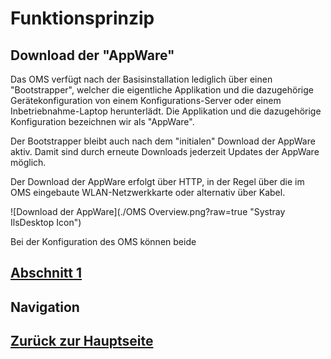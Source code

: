 # Funktionsprinzip
## Download der "AppWare"

Das OMS verfügt nach der Basisinstallation lediglich über einen "Bootstrapper", welcher die eigentliche Applikation und die dazugehörige Gerätekonfiguration von einem Konfigurations-Server oder einem Inbetriebnahme-Laptop herunterlädt. Die Applikation und die dazugehörige Konfiguration bezeichnen wir als "AppWare". 

Der Bootstrapper bleibt auch nach dem "initialen" Download der AppWare aktiv. Damit sind durch erneute Downloads jederzeit Updates der AppWare möglich.

Der Download der AppWare erfolgt über HTTP, in der Regel über die im OMS eingebaute WLAN-Netzwerkkarte oder alternativ über Kabel.

![Download der AppWare](./OMS Overview.png?raw=true "Systray IlsDesktop Icon")

Bei der Konfiguration des OMS können beide






## [Abschnitt 1](./working_principle_ch1.md)
## Navigation
## [Zurück zur Hauptseite](../README.md)